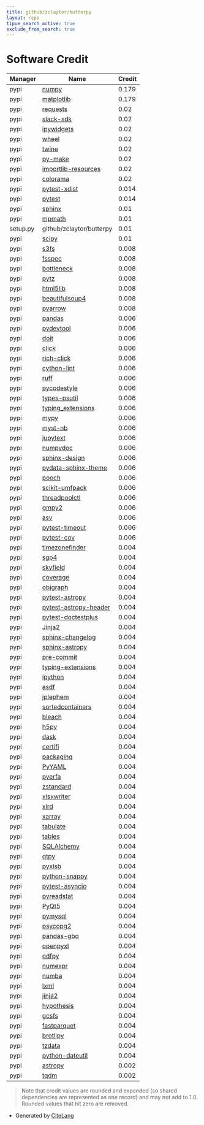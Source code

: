 ```yaml
---
title: github/zclaytor/butterpy
layout: repo
tipue_search_active: true
exclude_from_search: true
---
```

# Software Credit

|Manager|Name|Credit|
|-------|----|------|
|pypi|[numpy](https://www.numpy.org)|0.179|
|pypi|[matplotlib](https://matplotlib.org)|0.179|
|pypi|[requests](https://pypi.org/project/requests)|0.02|
|pypi|[slack-sdk](https://pypi.org/project/slack-sdk)|0.02|
|pypi|[ipywidgets](https://pypi.org/project/ipywidgets)|0.02|
|pypi|[wheel](https://pypi.org/project/wheel)|0.02|
|pypi|[twine](https://pypi.org/project/twine)|0.02|
|pypi|[py-make](https://pypi.org/project/py-make)|0.02|
|pypi|[importlib-resources](https://pypi.org/project/importlib-resources)|0.02|
|pypi|[colorama](https://pypi.org/project/colorama)|0.02|
|pypi|[pytest-xdist](https://pypi.org/project/pytest-xdist)|0.014|
|pypi|[pytest](https://pypi.org/project/pytest)|0.014|
|pypi|[sphinx](https://pypi.org/project/sphinx)|0.01|
|pypi|[mpmath](https://pypi.org/project/mpmath)|0.01|
|setup.py|github/zclaytor/butterpy|0.01|
|pypi|[scipy](https://scipy.org/)|0.01|
|pypi|[s3fs](https://pypi.org/project/s3fs)|0.008|
|pypi|[fsspec](https://pypi.org/project/fsspec)|0.008|
|pypi|[bottleneck](https://pypi.org/project/bottleneck)|0.008|
|pypi|[pytz](https://pypi.org/project/pytz)|0.008|
|pypi|[html5lib](https://pypi.org/project/html5lib)|0.008|
|pypi|[beautifulsoup4](https://pypi.org/project/beautifulsoup4)|0.008|
|pypi|[pyarrow](https://pypi.org/project/pyarrow)|0.008|
|pypi|[pandas](https://pandas.pydata.org)|0.006|
|pypi|[pydevtool](https://pypi.org/project/pydevtool)|0.006|
|pypi|[doit](https://pypi.org/project/doit)|0.006|
|pypi|[click](https://pypi.org/project/click)|0.006|
|pypi|[rich-click](https://pypi.org/project/rich-click)|0.006|
|pypi|[cython-lint](https://pypi.org/project/cython-lint)|0.006|
|pypi|[ruff](https://pypi.org/project/ruff)|0.006|
|pypi|[pycodestyle](https://pypi.org/project/pycodestyle)|0.006|
|pypi|[types-psutil](https://pypi.org/project/types-psutil)|0.006|
|pypi|[typing_extensions](https://pypi.org/project/typing_extensions)|0.006|
|pypi|[mypy](https://pypi.org/project/mypy)|0.006|
|pypi|[myst-nb](https://pypi.org/project/myst-nb)|0.006|
|pypi|[jupytext](https://pypi.org/project/jupytext)|0.006|
|pypi|[numpydoc](https://pypi.org/project/numpydoc)|0.006|
|pypi|[sphinx-design](https://pypi.org/project/sphinx-design)|0.006|
|pypi|[pydata-sphinx-theme](https://pypi.org/project/pydata-sphinx-theme)|0.006|
|pypi|[pooch](https://pypi.org/project/pooch)|0.006|
|pypi|[scikit-umfpack](https://pypi.org/project/scikit-umfpack)|0.006|
|pypi|[threadpoolctl](https://pypi.org/project/threadpoolctl)|0.006|
|pypi|[gmpy2](https://pypi.org/project/gmpy2)|0.006|
|pypi|[asv](https://pypi.org/project/asv)|0.006|
|pypi|[pytest-timeout](https://pypi.org/project/pytest-timeout)|0.006|
|pypi|[pytest-cov](https://pypi.org/project/pytest-cov)|0.006|
|pypi|[timezonefinder](https://timezonefinder.michelfe.it/gui)|0.004|
|pypi|[sgp4](https://pypi.org/project/sgp4)|0.004|
|pypi|[skyfield](https://pypi.org/project/skyfield)|0.004|
|pypi|[coverage](https://pypi.org/project/coverage)|0.004|
|pypi|[objgraph](https://pypi.org/project/objgraph)|0.004|
|pypi|[pytest-astropy](https://pypi.org/project/pytest-astropy)|0.004|
|pypi|[pytest-astropy-header](https://pypi.org/project/pytest-astropy-header)|0.004|
|pypi|[pytest-doctestplus](https://pypi.org/project/pytest-doctestplus)|0.004|
|pypi|[Jinja2](https://pypi.org/project/Jinja2)|0.004|
|pypi|[sphinx-changelog](https://pypi.org/project/sphinx-changelog)|0.004|
|pypi|[sphinx-astropy](https://pypi.org/project/sphinx-astropy)|0.004|
|pypi|[pre-commit](https://pypi.org/project/pre-commit)|0.004|
|pypi|[typing-extensions](https://pypi.org/project/typing-extensions)|0.004|
|pypi|[ipython](https://pypi.org/project/ipython)|0.004|
|pypi|[asdf](https://pypi.org/project/asdf)|0.004|
|pypi|[jplephem](https://pypi.org/project/jplephem)|0.004|
|pypi|[sortedcontainers](https://pypi.org/project/sortedcontainers)|0.004|
|pypi|[bleach](https://pypi.org/project/bleach)|0.004|
|pypi|[h5py](https://pypi.org/project/h5py)|0.004|
|pypi|[dask](https://pypi.org/project/dask)|0.004|
|pypi|[certifi](https://pypi.org/project/certifi)|0.004|
|pypi|[packaging](https://pypi.org/project/packaging)|0.004|
|pypi|[PyYAML](https://pypi.org/project/PyYAML)|0.004|
|pypi|[pyerfa](https://pypi.org/project/pyerfa)|0.004|
|pypi|[zstandard](https://pypi.org/project/zstandard)|0.004|
|pypi|[xlsxwriter](https://pypi.org/project/xlsxwriter)|0.004|
|pypi|[xlrd](https://pypi.org/project/xlrd)|0.004|
|pypi|[xarray](https://pypi.org/project/xarray)|0.004|
|pypi|[tabulate](https://pypi.org/project/tabulate)|0.004|
|pypi|[tables](https://pypi.org/project/tables)|0.004|
|pypi|[SQLAlchemy](https://pypi.org/project/SQLAlchemy)|0.004|
|pypi|[qtpy](https://pypi.org/project/qtpy)|0.004|
|pypi|[pyxlsb](https://pypi.org/project/pyxlsb)|0.004|
|pypi|[python-snappy](https://pypi.org/project/python-snappy)|0.004|
|pypi|[pytest-asyncio](https://pypi.org/project/pytest-asyncio)|0.004|
|pypi|[pyreadstat](https://pypi.org/project/pyreadstat)|0.004|
|pypi|[PyQt5](https://pypi.org/project/PyQt5)|0.004|
|pypi|[pymysql](https://pypi.org/project/pymysql)|0.004|
|pypi|[psycopg2](https://pypi.org/project/psycopg2)|0.004|
|pypi|[pandas-gbq](https://pypi.org/project/pandas-gbq)|0.004|
|pypi|[openpyxl](https://pypi.org/project/openpyxl)|0.004|
|pypi|[odfpy](https://pypi.org/project/odfpy)|0.004|
|pypi|[numexpr](https://pypi.org/project/numexpr)|0.004|
|pypi|[numba](https://pypi.org/project/numba)|0.004|
|pypi|[lxml](https://pypi.org/project/lxml)|0.004|
|pypi|[jinja2](https://pypi.org/project/jinja2)|0.004|
|pypi|[hypothesis](https://pypi.org/project/hypothesis)|0.004|
|pypi|[gcsfs](https://pypi.org/project/gcsfs)|0.004|
|pypi|[fastparquet](https://pypi.org/project/fastparquet)|0.004|
|pypi|[brotlipy](https://pypi.org/project/brotlipy)|0.004|
|pypi|[tzdata](https://pypi.org/project/tzdata)|0.004|
|pypi|[python-dateutil](https://pypi.org/project/python-dateutil)|0.004|
|pypi|[astropy](http://astropy.org)|0.002|
|pypi|[tqdm](https://tqdm.github.io)|0.002|


> Note that credit values are rounded and expanded (so shared dependencies are represented as one record) and may not add to 1.0. Rounded values that hit zero are removed.


- Generated by [CiteLang](https://github.com/vsoch/citelang)
